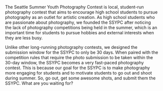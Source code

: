 The Seattle Summer Youth Photography Contest is local, student-run photography contest that aims to encourage high school students to pursue photography as an outlet for artistic creation. As high school students who are passionate about photography, we founded the SSYPC after noticing the lack of photography competitions being held in the summer, which is an important time for students to pursue hobbies and external interests when they are less busy. 

Unlike other long-running photography contests, we designed the submission window for the SSYPC to only be 30 days. When paired with the competition rules that require the photo submission to be taken within the 30-day window, the SSYPC becomes a very fast-paced photography contest. This is because our goal for the SSYPC is to make photography more engaging for students and to motivate students to go out and shoot during summer. So, go out, get some awesome shots, and submit them the SSYPC. What are you waiting for?
